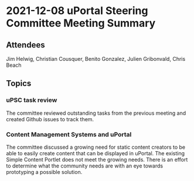 # 2021-12-08 uPortal Steering Committee Meeting Summary

## Attendees

Jim Helwig, Christian Cousquer, Benito Gonzalez, Julien Gribonvald, Chris Beach

## Topics

### uPSC task review

The committee reviewed outstanding tasks from the previous meeting and created Github issues to track them.

### Content Management Systems and uPortal

The committee discussed a growing need for static content creators to be able to easily create content that can be displayed in uPortal. The existing Simple Content Portlet does not meet the growing needs. There is an effort to determine what the community needs are with an eye towards prototyping a possible solution.
